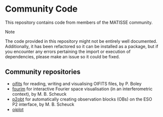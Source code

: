 # Community Code
This repository contains code from members of the MATISSE community.

> [!NOTE]
> The code provided in this repository might not be entirely well documented.
Additionally, it has been refactored so it can be installed as a package, but if you encounter any errors pertaining the import or execution of dependencies, please make an issue so it could be fixed.

## Community repositories
- [oifits](https://github.com/pboley/oifits) for reading, writing and visualising OIFITS files, by P. Boley
- [fourim](https://codeberg.org/MBSck/fourim) for interactive Fourier space visualisation (in an interferometric context), by M. B. Scheuck
- [p2obt](https://github.com/MBSck/p2obt) for automatically creating observation blocks (OBs) on the ESO P2 interface, by M. B. Scheuck
- [oiplot](https://codeberg.org/MBSck/oiplot)
